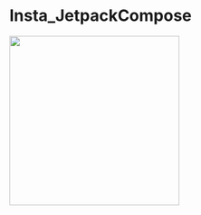 # Insta_JetpackCompose

<img src = "https://user-images.githubusercontent.com/96309032/213908994-b28341b9-5c29-417b-80d7-67c86e94b4ce.png" width = "300"></img>
